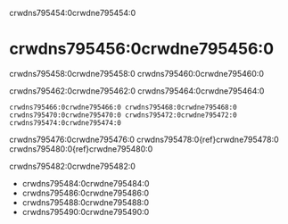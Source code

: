 crwdns795454:0crwdne795454:0
# crwdns795456:0crwdne795456:0

crwdns795458:0crwdne795458:0 crwdns795460:0crwdne795460:0

crwdns795462:0crwdne795462:0 crwdns795464:0crwdne795464:0

```{figure} ../figures/theturingway-acknowledgement.jpg
crwdns795466:0crwdne795466:0 crwdns795468:0crwdne795468:0 crwdns795470:0crwdne795470:0 crwdns795472:0crwdne795472:0 crwdns795474:0crwdne795474:0
```

crwdns795476:0crwdne795476:0 crwdns795478:0{ref}crwdne795478:0 crwdns795480:0{ref}crwdne795480:0

crwdns795482:0crwdne795482:0
- crwdns795484:0crwdne795484:0
- crwdns795486:0crwdne795486:0
- crwdns795488:0crwdne795488:0
- crwdns795490:0crwdne795490:0
